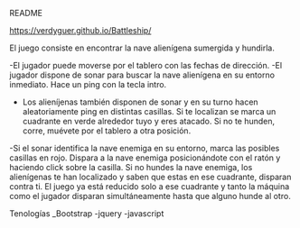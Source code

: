 README

https://verdyguer.github.io/Battleship/

El juego consiste en encontrar la nave alienígena sumergida y hundirla.

-El jugador puede moverse por el tablero con las fechas de dirección.
-El jugador dispone de sonar para buscar la nave alienígena en su entorno inmediato. Hace un ping con la tecla intro.
- Los alieníjenas también disponen de sonar y en su turno hacen aleatoriamente ping en distintas casillas. Si te localizan se marca un cuadrante en verde alrededor tuyo y eres atacado.  Si no te hunden, corre, muévete por el tablero a otra posición.

-Si el sonar identifica la nave enemiga en su entorno, marca las posibles casillas en rojo.
Dispara a la nave enemiga posicionándote con el ratón y haciendo click sobre la casilla.
Si no hundes la nave enemiga, los alienígenas te han localizado y saben que estas en ese cuadrante, disparan contra ti.
El juego ya está reducido solo a ese cuadrante y tanto la máquina como el jugador disparan simultáneamente hasta que alguno hunde al otro.
  
Tenologías
_Bootstrap
-jquery
-javascript
